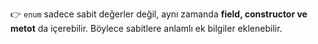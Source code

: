 👉 `enum` sadece sabit değerler değil, aynı zamanda **field, constructor ve metot** da içerebilir.
Böylece sabitlere anlamlı ek bilgiler eklenebilir.